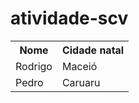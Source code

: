 # atividade-scv

<table>
  <tr>
    <th>Nome</th>
    <th>Cidade natal</th>
  </tr>
  <tr>
    <td>Rodrigo</td>
    <td>Maceió</td>
  </tr>
  <tr>
    <td>Pedro</td>
    <td>Caruaru</td>
  </tr>
</table>
